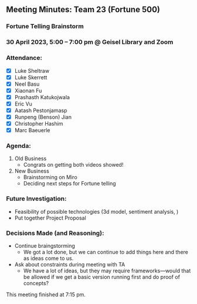 ## Meeting Minutes: Team 23 (Fortune 500)
### Fortune Telling Brainstorm

### 30 April 2023, 5:00 – 7:00 pm @ Geisel Library and Zoom

### **Attendance**:
- [x] Luke Sheltraw
- [x] Luke Skerrett
- [x] Neel Basu
- [x] Xiaonan Fu
- [x] Prashasth Katukojwala
- [x] Eric Vu
- [x] Aatash Pestonjamasp
- [x] Runpeng (Benson) Jian
- [x] Christopher Hashim
- [x] Marc Baeuerle

### **Agenda**:
1. Old Business
    - Congrats on getting both videos showed!
3. New Business
    - Brainstorming on Miro
    - Deciding next steps for Fortune telling

### **Future Investigation**:
- Feasibility of possible technologies (3d model, sentiment analysis, )
- Put together Project Proposal

### **Decisions Made (and Reasoning)**:
- Continue braingstorming
    - We got a lot done, but we can continue to add things here and there as ideas come to us.
- Ask about constraints during meeting with TA
    - We have a lot of ideas, but they may require frameworks—would that be allowed if we get a basic version running first and do proof of concepts?

This meeting finished at 7:15 pm.
